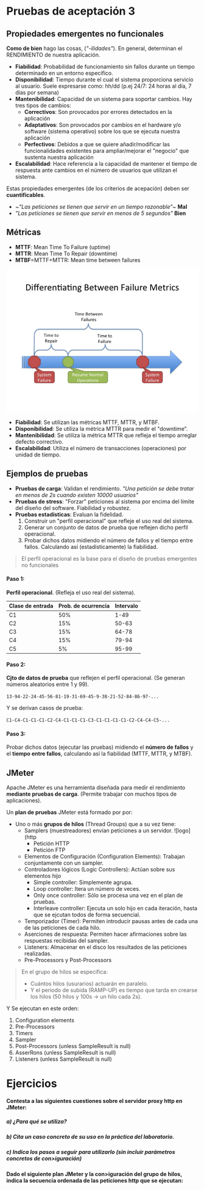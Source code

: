 # Pruebas de aceptación 3

## Propiedades emergentes no funcionales
**Como de bien** hago las cosas, (*"-ilidades"*). En general, determinan el RENDIMIENTO de nuestra aplicación.

* **Fiabilidad**: Probabilidad de funcionamiento sin fallos durante un tiempo determinado en un entorno específico.
* **Disponibilidad**: Tiempo durante el cual el sistema proporciona servicio al usuario. Suele expresarse como: hh/dd (p.ej 24/7: 24 horas al día, 7 días por semana)
* **Mantenibilidad**: Capacidad de un sistema para soportar cambios. Hay tres tipos de cambios:
  * **Correctivos**: Son provocados por errores detectados en la aplicación
  * **Adaptativos**: Son provocados por cambios en el hardware y/o software (sistema operativo) sobre los que se ejecuta nuestra aplicación
  * **Perfectivos**: Debidos a que se quiere añadir/modificar las funcionalidades existentes para ampliar/mejorar el "negocio" que sustenta nuestra aplicación
* **Escalabilidad**: Hace referencia a la capacidad de mantener el tiempo de respuesta ante cambios en el número de usuarios que utilizan el sistema.

Estas propiedades emergentes (de los criterios de acepación) deben ser **cuantificables**.

* ~*"Las peticiones se tienen que servir en un tiempo razonable"*~ **Mal**
* *"Las peticiones se tienen que servir en menos de 5 segundos"* **Bien**

## Métricas

* **MTTF**: Mean Time To Failure (uptime)
* **MTTR**: Mean Time To Repair (downtime)
* **MTBF**=MTTF+MTTR: Mean time between failures

![img](metrics.jpg)

* **Fiabilidad**: Se utilizan las métricas MTTF, MTTR, y MTBF.
* **Disponibilidad**: Se utiliza la métrica MTTR para medir el "downtime".
* **Mantenibilidad**: Se utiliza la métrica MTTR que refleja el tiempo arreglar defecto correctivo.
* **Escalabilidad**: Utiliza el número de transacciones (operaciones) por unidad de tiempo.

## Ejemplos de pruebas

* **Pruebas de carga**: Validan el rendimiento. *"Una petición se debe tratar en menos de 2s cuando existen 10000 usuarios"*
* **Pruebas de stress**: "Forzar" peticiones al sistema por encima del límite del diseño del software. Fiabilidad y robustez.
* **Pruebas estadísticas**: Evaluan la fidelidad.
  1. Construir un "perfil operacional" que refleje el uso real del sistema.
  2. Generar un conjunto de datos de prueba que reflejen dicho perfil operacional.
  3. Probar dichos datos midiendo el número de fallos y el tiempo entre fallos. Calculando así (estadisticamente) la fiabilidad.

> El perfil operacional es la base para el diseño de pruebas emergentes no funcionales

#### Paso 1:

**Perfil operacional**. (Refleja el uso real del sistema).

| Clase de entrada | Prob. de ocurrencia | Intervalo |
|------------------|---------------------|-----------|
| C1               | 50%                 | 1-49      |
| C2               | 15%                 | 50-63     |
| C3               | 15%                 | 64-78     |
| C4               | 15%                 | 79-94     |
| C5               | 5%                  | 95-99     |

#### Paso 2:

**Cjto de datos de prueba** que reflejen el perfil operacional. (Se generan números aleatorios entre 1 y 99).

`13-94-22-24-45-56-81-19-31-69-45-9-38-21-52-84-86-97-...`

Y se derivan casos de prueba:

`C1-C4-C1-C1-C1-C2-C4-C1-C1-C1-C3-C1-C1-C1-C1-C2-C4-C4-C5-...`

#### Paso 3:

Probar dichos datos (ejecutar las pruebas) midiendo el **número de fallos** y el **tiempo entre fallos**, calculando así la fiabilidad (MTTF, MTTR, y MTBF).


## JMeter

Apache JMeter es una herramienta diseñada para medir el rendimiento **mediante pruebas de carga**.
(Permite trabajar con muchos tipos de aplicaciones).

Un **plan de pruebas** JMeter está formado por por:
* Uno o más **grupos de hilos** (Thread Groups) que a su vez tiene:
  * Samplers (muestreadores) envían peticiones a un servidor. ![logo](http
    * Petición HTTP
    * Petición FTP
  * Elementos de Configuración (Configuration Elements): Trabajan conjuntamente con un sampler.
  * Controladores lógicos (Logic Controllers): Actúan sobre sus elementos hijo
    * Simple controller: Simplemente agrupa.
    * Loop controller: Itera un número de veces.
    * Only once controller: Sólo se procesa una vez en el plan de pruebas.
    * Interleave controller: Ejecuta un solo hijo en cada iteración, hasta que se ejcutan todos de forma secuencial.
  * Temporizador (Timer): Permiten introducir pausas antes de cada una de las peticiones de cada hilo.
  * Aserciones de respuesta: Permiten hacer afirmaciones sobre las respuestas recibidas del sampler.
  * Listeners: Almacenar en el disco los resultados de las peticiones realizadas.
  * Pre-Processors y Post-Processors

> En el grupo de hilos se especifica:
> * Cuántos hilos (usurarios) actuarán en paralelo.
> * Y el periodo de subida (RAMP-UP) es tiempo que tarda en crearse los hilos (50 hilos y 100s -> un hilo cada 2s).

Y Se ejecutan en este orden:

1. Configuration elements
2. Pre-Processors
3. Timers
4. Sampler
5. Post-Processors (unless SampleResult is null)
6. AsserRons (unless SampleResult is null)
7. Listeners (unless SampleResult is null)

# Ejercicios

#### Contesta a las siguientes cuestiones sobre el servidor proxy http en JMeter:

##### a) ¿Para qué se utiliza?

##### b) Cita un caso concreto de su uso en la práctica del laboratorio.

##### c) Indica los pasos a seguir para utilizarlo (sin incluir parámetros concretos de con>iguración)


#### Dado el siguiente plan JMeter y la con>iguración del grupo de hilos, indica la secuencia ordenada de las peticiones http que se ejecutan:
